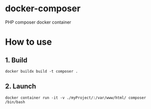 # docker-composer
PHP composer docker container

# How to use

## 1. Build

```shell
docker buildx build -t composer .
```

## 2. Launch 

```shell
docker container run -it -v ./myProject/:/var/www/html/ composer /bin/bash
```
